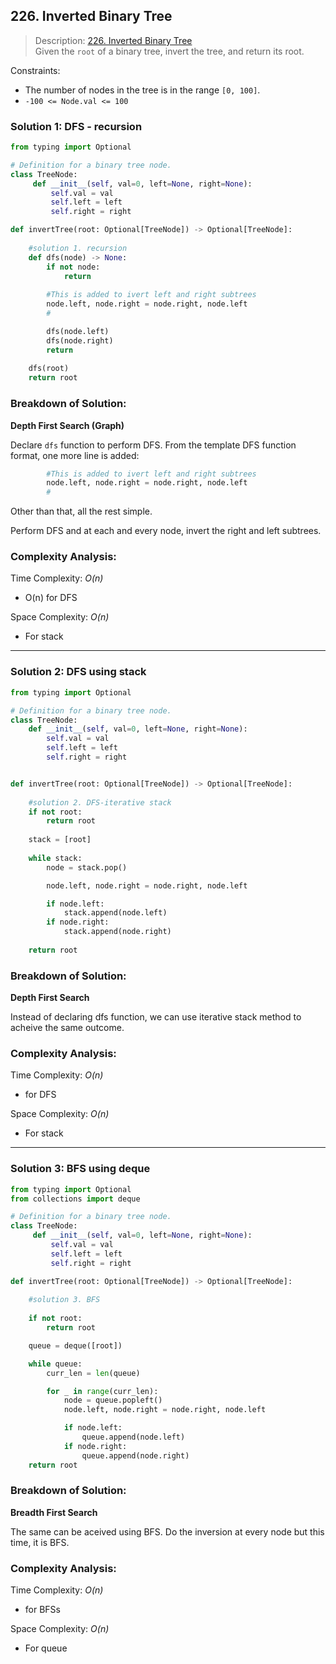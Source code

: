 ## 226. Inverted Binary Tree

>Description: [226. Inverted Binary Tree](https://leetcode.com/problems/invert-binary-tree/description/)\
Given the `root` of a binary tree, invert the tree, and return its root.

Constraints:

- The number of nodes in the tree is in the range `[0, 100]`.
- `-100 <= Node.val <= 100`

### Solution 1: DFS - recursion

```python
from typing import Optional

# Definition for a binary tree node.
class TreeNode:
     def __init__(self, val=0, left=None, right=None):
         self.val = val
         self.left = left
         self.right = right

def invertTree(root: Optional[TreeNode]) -> Optional[TreeNode]:
    
    #solution 1. recursion
    def dfs(node) -> None:
        if not node:
            return
        
        #This is added to ivert left and right subtrees
        node.left, node.right = node.right, node.left
        #

        dfs(node.left)
        dfs(node.right)
        return
    
    dfs(root)
    return root
```
### Breakdown of Solution:

**Depth First Search (Graph)**

Declare `dfs` function to perform DFS. From the template DFS function format, one more line is added:

```python
        #This is added to ivert left and right subtrees
        node.left, node.right = node.right, node.left
        #
```

Other than that, all the rest simple.

Perform DFS and at each and every node, invert the right and left subtrees.


### Complexity Analysis:

Time Complexity: *O(n)*

- O(n) for DFS

Space Complexity: *O(n)*

- For stack

---

### Solution 2: DFS using stack

```python
from typing import Optional

# Definition for a binary tree node.
class TreeNode:
    def __init__(self, val=0, left=None, right=None):
        self.val = val
        self.left = left
        self.right = right


def invertTree(root: Optional[TreeNode]) -> Optional[TreeNode]:
    
    #solution 2. DFS-iterative stack
    if not root:
        return root
    
    stack = [root]
    
    while stack:
        node = stack.pop()

        node.left, node.right = node.right, node.left

        if node.left:
            stack.append(node.left)
        if node.right:
            stack.append(node.right)
    
    return root
```
### Breakdown of Solution:

**Depth First Search**

Instead of declaring dfs function, we can use iterative stack method to acheive the same outcome.

### Complexity Analysis:

Time Complexity: *O(n)*

- for DFS

Space Complexity: *O(n)*

- For stack

---


### Solution 3: BFS using deque

```python
from typing import Optional
from collections import deque

# Definition for a binary tree node.
class TreeNode:
     def __init__(self, val=0, left=None, right=None):
         self.val = val
         self.left = left
         self.right = right

def invertTree(root: Optional[TreeNode]) -> Optional[TreeNode]:
    
    #solution 3. BFS
    
    if not root:
        return root

    queue = deque([root])

    while queue:
        curr_len = len(queue)

        for _ in range(curr_len):
            node = queue.popleft()
            node.left, node.right = node.right, node.left

            if node.left:
                queue.append(node.left)
            if node.right:
                queue.append(node.right)
    return root
```
### Breakdown of Solution:

**Breadth First Search**

The same can be aceived using BFS. Do the inversion at every node but this time, it is BFS.

### Complexity Analysis:

Time Complexity: *O(n)*

- for BFSs

Space Complexity: *O(n)*

- For queue
